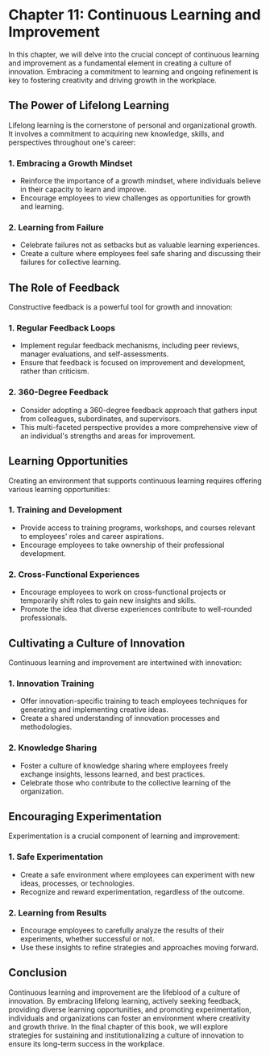 Chapter 11: Continuous Learning and Improvement
===============================================

In this chapter, we will delve into the crucial concept of continuous learning and improvement as a fundamental element in creating a culture of innovation. Embracing a commitment to learning and ongoing refinement is key to fostering creativity and driving growth in the workplace.

The Power of Lifelong Learning
------------------------------

Lifelong learning is the cornerstone of personal and organizational growth. It involves a commitment to acquiring new knowledge, skills, and perspectives throughout one's career:

### **1. Embracing a Growth Mindset**

* Reinforce the importance of a growth mindset, where individuals believe in their capacity to learn and improve.
* Encourage employees to view challenges as opportunities for growth and learning.

### **2. Learning from Failure**

* Celebrate failures not as setbacks but as valuable learning experiences.
* Create a culture where employees feel safe sharing and discussing their failures for collective learning.

The Role of Feedback
--------------------

Constructive feedback is a powerful tool for growth and innovation:

### **1. Regular Feedback Loops**

* Implement regular feedback mechanisms, including peer reviews, manager evaluations, and self-assessments.
* Ensure that feedback is focused on improvement and development, rather than criticism.

### **2. 360-Degree Feedback**

* Consider adopting a 360-degree feedback approach that gathers input from colleagues, subordinates, and supervisors.
* This multi-faceted perspective provides a more comprehensive view of an individual's strengths and areas for improvement.

Learning Opportunities
----------------------

Creating an environment that supports continuous learning requires offering various learning opportunities:

### **1. Training and Development**

* Provide access to training programs, workshops, and courses relevant to employees' roles and career aspirations.
* Encourage employees to take ownership of their professional development.

### **2. Cross-Functional Experiences**

* Encourage employees to work on cross-functional projects or temporarily shift roles to gain new insights and skills.
* Promote the idea that diverse experiences contribute to well-rounded professionals.

Cultivating a Culture of Innovation
-----------------------------------

Continuous learning and improvement are intertwined with innovation:

### **1. Innovation Training**

* Offer innovation-specific training to teach employees techniques for generating and implementing creative ideas.
* Create a shared understanding of innovation processes and methodologies.

### **2. Knowledge Sharing**

* Foster a culture of knowledge sharing where employees freely exchange insights, lessons learned, and best practices.
* Celebrate those who contribute to the collective learning of the organization.

Encouraging Experimentation
---------------------------

Experimentation is a crucial component of learning and improvement:

### **1. Safe Experimentation**

* Create a safe environment where employees can experiment with new ideas, processes, or technologies.
* Recognize and reward experimentation, regardless of the outcome.

### **2. Learning from Results**

* Encourage employees to carefully analyze the results of their experiments, whether successful or not.
* Use these insights to refine strategies and approaches moving forward.

Conclusion
----------

Continuous learning and improvement are the lifeblood of a culture of innovation. By embracing lifelong learning, actively seeking feedback, providing diverse learning opportunities, and promoting experimentation, individuals and organizations can foster an environment where creativity and growth thrive. In the final chapter of this book, we will explore strategies for sustaining and institutionalizing a culture of innovation to ensure its long-term success in the workplace.
